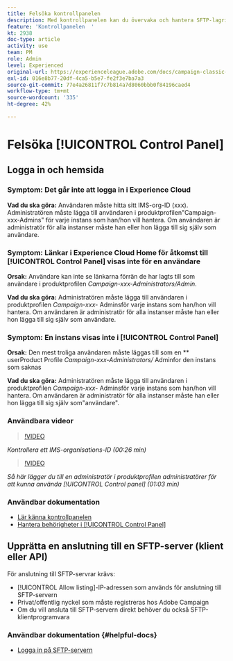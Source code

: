 ```yaml
---
title: Felsöka kontrollpanelen
description: Med kontrollpanelen kan du övervaka och hantera SFTP-lagringen per instans och tillåtslista IP-adresser.
feature: 'Kontrollpanelen  '
kt: 2938
doc-type: article
activity: use
team: PM
role: Admin
level: Experienced
original-url: https://experienceleague.adobe.com/docs/campaign-classic-learn/tutorials/administrating/control-panel-acc/trouble-shooting.html
exl-id: 016e8b77-20df-4ca5-b5e7-fe2f3e7ba7a3
source-git-commit: 77e4a26811f7c7b814a7d8060bbb0f84196caed4
workflow-type: tm+mt
source-wordcount: '335'
ht-degree: 42%

---
```


# Felsöka [!UICONTROL Control Panel]

## Logga in och hemsida

### Symptom: Det går inte att logga in i Experience Cloud

**Vad du ska göra:**
Användaren måste hitta sitt IMS-org-ID (xxx). Administratören måste lägga till användaren i produktprofilen&quot;Campaign-xxx-Admins&quot; för varje instans som han/hon vill hantera. Om användaren är administratör för alla instanser måste han eller hon lägga till sig själv som användare.

### Symptom: Länkar i Experience Cloud Home för åtkomst till [!UICONTROL Control Panel] visas inte för en användare

**Orsak:**
Användare kan inte se länkarna förrän de har lagts till som användare i produktprofilen  _Campaign-xxx-Administrators/Admin_.

**Vad du ska göra:**
Administratören måste lägga till användaren i produktprofilen  _Campaign-xxx-_  Adminsför varje instans som han/hon vill hantera. Om användaren är administratör för alla instanser måste han eller hon lägga till sig själv som användare.

### Symptom: En instans visas inte i [!UICONTROL Control Panel]

**Orsak:**
Den mest troliga användaren måste läggas till som en  ** userProduct Profile  _Campaign-xxx-Administrators/_ Adminfor den instans som saknas

**Vad du ska göra:**
Administratören måste lägga till användaren i produktprofilen  _Campaign-xxx-_  Adminsför varje instans som han/hon vill hantera. Om användaren är administratör för alla instanser måste han eller hon lägga till sig själv som&quot;användare&quot;.

### Användbara videor

>[!VIDEO](https://video.tv.adobe.com/v/27183?quality=12)

*Kontrollera ett IMS-organisations-ID (00:26 min)*

>[!VIDEO](https://video.tv.adobe.com/v/27147?quality=12)

*Så här lägger du till en administratör i produktprofilen administratörer för att kunna använda [!UICONTROL Control panel] (01:03 min)*

### Användbar dokumentation

* [Lär känna kontrollpanelen](https://experienceleague.adobe.com/docs/control-panel/using/control-panel-home.html?lang=sv)
* [Hantera behörigheter i [!UICONTROL Control Panel]](https://experienceleague.adobe.com/docs/control-panel/using/control-panel-home.html?lang=en)

## Upprätta en anslutning till en SFTP-server (klient eller API)

För anslutning till SFTP-servrar krävs:

* [!UICONTROL Allow listing]-IP-adressen som används för anslutning till SFTP-servern
* Privat/offentlig nyckel som måste registreras hos Adobe Campaign
* Om du vill ansluta till SFTP-servern direkt behöver du också SFTP-klientprogramvara

### Användbar dokumentation {#helpful-docs}

* [Logga in på SFTP-servern](https://experienceleague.adobe.com/docs/control-panel/using/control-panel-home.html?lang=en)
